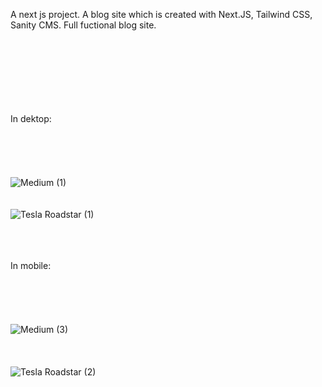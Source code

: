 A next js project. A blog site which is created with Next.JS, Tailwind CSS, Sanity CMS. Full fuctional blog site.
<br><br><br><br><br><br><br><br>


In dektop:
<br><br><br><br><br><br>
![Medium (1)](https://user-images.githubusercontent.com/77746252/163046625-2068d7ba-dd01-4e75-ba14-4a5a1454cfef.png)
<br><br><br>
![Tesla Roadstar (1)](https://user-images.githubusercontent.com/77746252/163046684-4c37c864-68d2-4323-8f60-057c8ab1dfa5.png)
<br><br><br><br>




In mobile:
<br><br><br><br><br><br>
![Medium (3)](https://user-images.githubusercontent.com/77746252/163047363-878bd6e4-d799-4ce6-9b4d-e715b7fffd2b.png)
<br><br><br><br>
![Tesla Roadstar (2)](https://user-images.githubusercontent.com/77746252/163047365-39658da8-46c6-465c-95cc-81655be5230b.png)
<br><br><br><br>
